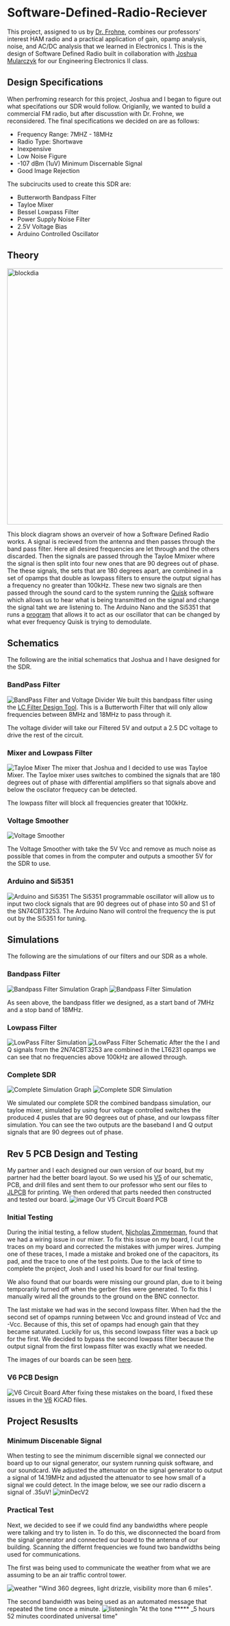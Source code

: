 # Software-Defined-Radio-Reciever
This project, assigned to us by [Dr. Frohne](https://github.com/frohro), combines our professors' interest HAM radio and a practical application of gain, opamp analysis, noise, and AC/DC analysis that we learned in Electronics I. This is the design of Software Defined Radio built in collaboration with [Joshua Mularczyk](https://github.com/JoshuaMularczyk) for our Engineering Electronics II class.

## Design Specifications
When perfroming research for this project, Joshua and I began to figure out what specifations our SDR would follow. Origianlly, we wanted to build a commercial FM radio, but after discusstion with Dr. Frohne, we reconsidered. The final specifications we decided on are as follows:
- Frequency Range: 7MHZ - 18MHz
- Radio Type: Shortwave
- Inexpensive
- Low Noise Figure
- -107 dBm (1uV) Minimum Discernable Signal
- Good Image Rejection


The subcirucits used to create this SDR are: 
- Butterworth Bandpass Filter
- Tayloe Mixer
- Bessel Lowpass Filter
- Power Supply Noise Filter
- 2.5V Voltage Bias
- Arduino Controlled Oscillator

## Theory

<img width="597" alt="blockdia" src="https://user-images.githubusercontent.com/103919092/172442353-dc40c33d-0328-46e8-bc0f-a3b80807796e.PNG">

This block diagram shows an overveir of how a Software Defined Radio works. A signal is recieved from the antenna and then passes through the band pass filter. Here all desired frequencies are let through and the others discarded. Then the signals are passed through the Tayloe Mmixer where the signal is then split into four new ones that are 90 degrees out of phase. The these signals, the sets that are 180 degrees apart, are combined in a set of opamps that double as lowpass filters to ensure the output signal has a frequency no greater than 100kHz. These new two signals are then passed through the sound card to the system running the [Quisk](https://james.ahlstrom.name/quisk/) software which allows us to hear what is being transmitted on the signal and change the signal taht we are listening to. The Arduino Nano and the Si5351 that runs a [program](https://github.com/cwill713/Software-Defined-Radio/tree/main/Arduino%20Code/New_Quisk_Nano) that allows it to act as our oscillator that can be changed by what ever frequency Quisk is trying to demodulate.

## Schematics
The following are the initial schematics that Joshua and I have designed for the SDR.

### BandPass Filter
![BandPass Filter and Voltage Divider](https://user-images.githubusercontent.com/103695977/172123798-0871c234-771f-46bd-9502-651a71eb86e6.jpg)
We built this bandpass filter using the [LC Filter Design Tool](https://rf-tools.com/lc-filter/). This is a Butterworth Filter that will only allow frequencies between 8MHz and 18MHz to pass through it.

The voltage divider will take our Filtered 5V and output a 2.5 DC voltage to drive the rest of the circuit. 

### Mixer and Lowpass Filter
![Tayloe Mixer](https://user-images.githubusercontent.com/103695977/171759381-e49fd43a-300a-4075-a9eb-c46a4cfd6736.jpg)
The mixer that Joshua and I decided to use was  Tayloe Mixer. The Tayloe mixer uses switches to combined the signals that are 180 degrees out of phase with differential amplifiers so that signals above and below the oscilator frequecy can be detected.

The lowpass filter will block all frequencies greater that 100kHz.

### Voltage Smoother
![Voltage Smoother](https://user-images.githubusercontent.com/103695977/171760121-b3ce913d-ab7f-4082-ad9f-a03cbcf7cb58.jpg)

The Voltage Smoother with take the 5V Vcc and remove as much noise as possible that comes in from the computer and outputs a smoother 5V for the SDR to use.

### Arduino and Si5351
![Arduino and Si5351](https://user-images.githubusercontent.com/103695977/171760493-9e65d962-7504-4b07-9917-c7026b6bcaa2.jpg)
The Si5351 programmable oscillator will allow us to input two clock signals that are 90 degrees out of phase into S0 and S1 of the SN74CBT3253. The Arduino Nano will control the frequency the is put out by the Si5351 for tuning.

## Simulations
The following are the simulations of our filters and our SDR as a whole.

### Bandpass Filter
![Bandpass Filter Simulation Graph](https://user-images.githubusercontent.com/103695977/172128945-2436fb08-f1e6-4906-a7a6-28c304c560f3.jpg)
![Bandpass Filter Simulation](https://user-images.githubusercontent.com/103695977/172128985-f59a6ec8-1b1a-4b8a-a930-dfc2ace7611d.jpg)

As seen above, the bandpass fitler we designed, as a start band of 7MHz and a stop band of 18MHz.

### Lowpass Filter
![LowPass Filter Simulation](https://user-images.githubusercontent.com/103695977/172126680-7654ed1c-1729-4d28-b0ac-22c0453f8cd5.jpg)
![LowPass Filter Schematic](https://user-images.githubusercontent.com/103695977/172126698-47ae7323-1dd5-43b3-99ac-888cf9888982.jpg)
After the the I and Q signals from the 2N74CBT3253 are combined in the LT6231 opamps we can see that no frequencies above 100kHz are allowed through.


### Complete SDR
![Complete Simulation Graph](https://user-images.githubusercontent.com/103695977/172208557-2a06cd88-0c1e-46c1-88f6-4b392ef950bf.jpg)
![Complete SDR Simulation](https://user-images.githubusercontent.com/103695977/172208710-ec5d7ed2-cf76-4863-a852-ea123d72f428.jpg)

We simulated our complete SDR the combined bandpass simulation, our tayloe mixer, simulated by using four voltage controlled switches the produced 4 pusles that are 90 degrees out of phase, and our lowpass filter simulation. You can see the two outputs are the baseband I and Q output signals that are 90 degrees out of phase.

## Rev 5 PCB Design and Testing
My partner and I each designed our own version of our board, but my partner had the better board layout. So we used his [V5](https://github.com/cwill713/Software-Defined-Radio/tree/main/Schematic%20Files/SDRrecV5) of our schematic, PCB, and drill files and sent them to our professor who sent our files to [JLPCB](https://jlcpcb.com/VGS?utm_source=gg_vgs&utm_medium=cpc&gclid=Cj0KCQjwqPGUBhDwARIsANNwjV4Y9aU908uwwHsgXCAJ3L9PZ44l-hPgCvsU4kgto-ll1H0iRJroh1UaAsKwEALw_wcB) for printing. We then ordered that parts needed then constructed and tested our board. 
![image](https://user-images.githubusercontent.com/103695977/172450641-0c6e502c-c77c-42c4-a1dd-1d20d9f7ad4a.png)
Our V5 Circuit Board PCB

### Initial Testing
During the initial testing, a fellow student, [Nicholas Zimmerman](https://github.com/nickz12345), found that we had a wiring issue in our mixer. To fix this issue on my board, I cut the traces on my board and corrected the mistakes with jumper wires. Jumping one of these traces, I made a mistake and broked one of the capacitors, its pad, and the trace to one of the test points. Due to the lack of time to complete the project, Josh and I used his board for our final testing.

We also found that our boards were missing our ground plan, due to it being temporarily turned off when the gerber files were generated. To fix this I manually wired all the grounds to the ground on the BNC connector.

The last mistake we had was in the second lowpass filter. When had the the second set of opamps running between Vcc and ground instead of Vcc and -Vcc. Because of this, this set of opamps had enough gain that they became saturated. Luckily for us, this second lowpass filter was a back up for the first. We decided to bypass the second lowpass filter because the output signal from the first lowpass filter was exactly what we needed.

The images of our boards can be seen [here](https://github.com/cwill713/Software-Defined-Radio/tree/main/Pictures).

### V6 PCB Design
![V6 Circuit Board](https://user-images.githubusercontent.com/103695977/172443837-e6372ebb-325a-4985-a830-4701c1d2a06a.jpg)
After fixing these mistakes on the board, I fixed these issues in the [V6](https://github.com/cwill713/Software-Defined-Radio/tree/main/Schematic%20Files/SDRrecV6) KiCAD files.

## Project Resuslts
### Minimum Discenable Signal
When testing to see the minimum discernible signal we connected our board up to our signal generator, our system running quisk software, and our soundcard. We adjusted the attenuator on the signal generator to output a signal of 14.19MHz and adjusted the attenuator to see how small of a signal we could detect. In the image below, we see our radio discern a signal of .35uV!
![minDecV2](https://user-images.githubusercontent.com/103695977/171743162-00ffc03b-b354-496b-b6c2-f4261597c40c.png)

### Practical Test
Next, we decided to see if we could find any bandwidths where people were talking and try to listen in. To do this, we disconnected the board from the signal generator and connected our board to the antenna of our building. Scanning the differnt frequencies we found two bandwidths being used for communications.

The first was being used to communicate the weather from what we are assuming to be an air traffic control tower. 

![weather](https://user-images.githubusercontent.com/103695977/171746787-f60b8dcc-d91d-4fa2-9dc1-e9d8d79bb7dc.png)
"Wind 360 degrees, light drizzle, visibility more than 6 miles".

The second bandwidth was being used as an automated message that repeated the time once a minute.
![listeningIn](https://user-images.githubusercontent.com/103695977/171746851-dc1fa95d-337f-405f-911d-0fd728108ca7.png)
"At the tone ***** _5 hours 52 minutes coordinated universal time"
